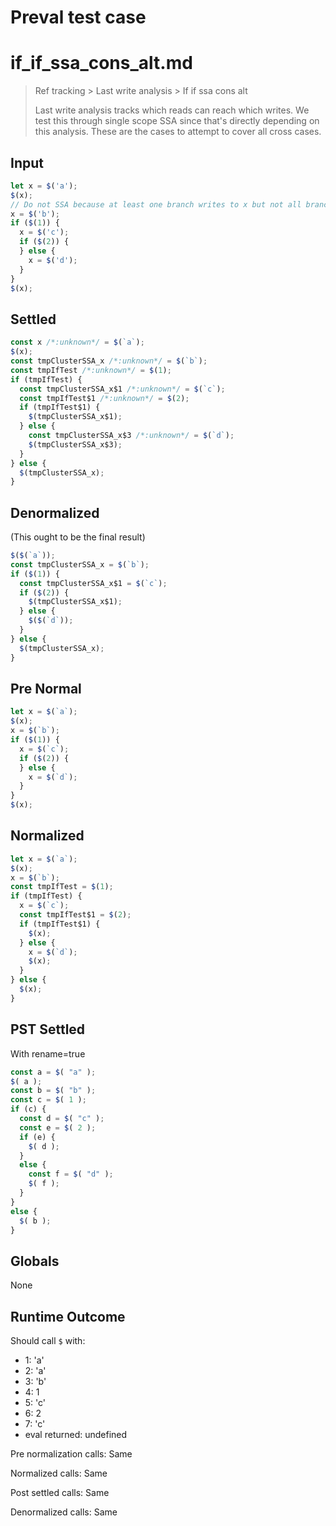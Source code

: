# Preval test case

# if_if_ssa_cons_alt.md

> Ref tracking > Last write analysis > If if ssa cons alt
>
> Last write analysis tracks which reads can reach which writes. We test this through single scope SSA since that's directly depending on this analysis. These are the cases to attempt to cover all cross cases.

## Input

`````js filename=intro
let x = $('a');
$(x);
// Do not SSA because at least one branch writes to x but not all branches do.
x = $('b');
if ($(1)) {
  x = $('c');
  if ($(2)) {
  } else {
    x = $('d');
  }
}
$(x);
`````

## Settled


`````js filename=intro
const x /*:unknown*/ = $(`a`);
$(x);
const tmpClusterSSA_x /*:unknown*/ = $(`b`);
const tmpIfTest /*:unknown*/ = $(1);
if (tmpIfTest) {
  const tmpClusterSSA_x$1 /*:unknown*/ = $(`c`);
  const tmpIfTest$1 /*:unknown*/ = $(2);
  if (tmpIfTest$1) {
    $(tmpClusterSSA_x$1);
  } else {
    const tmpClusterSSA_x$3 /*:unknown*/ = $(`d`);
    $(tmpClusterSSA_x$3);
  }
} else {
  $(tmpClusterSSA_x);
}
`````

## Denormalized
(This ought to be the final result)

`````js filename=intro
$($(`a`));
const tmpClusterSSA_x = $(`b`);
if ($(1)) {
  const tmpClusterSSA_x$1 = $(`c`);
  if ($(2)) {
    $(tmpClusterSSA_x$1);
  } else {
    $($(`d`));
  }
} else {
  $(tmpClusterSSA_x);
}
`````

## Pre Normal


`````js filename=intro
let x = $(`a`);
$(x);
x = $(`b`);
if ($(1)) {
  x = $(`c`);
  if ($(2)) {
  } else {
    x = $(`d`);
  }
}
$(x);
`````

## Normalized


`````js filename=intro
let x = $(`a`);
$(x);
x = $(`b`);
const tmpIfTest = $(1);
if (tmpIfTest) {
  x = $(`c`);
  const tmpIfTest$1 = $(2);
  if (tmpIfTest$1) {
    $(x);
  } else {
    x = $(`d`);
    $(x);
  }
} else {
  $(x);
}
`````

## PST Settled
With rename=true

`````js filename=intro
const a = $( "a" );
$( a );
const b = $( "b" );
const c = $( 1 );
if (c) {
  const d = $( "c" );
  const e = $( 2 );
  if (e) {
    $( d );
  }
  else {
    const f = $( "d" );
    $( f );
  }
}
else {
  $( b );
}
`````

## Globals

None

## Runtime Outcome

Should call `$` with:
 - 1: 'a'
 - 2: 'a'
 - 3: 'b'
 - 4: 1
 - 5: 'c'
 - 6: 2
 - 7: 'c'
 - eval returned: undefined

Pre normalization calls: Same

Normalized calls: Same

Post settled calls: Same

Denormalized calls: Same
